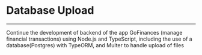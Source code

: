 # Database Upload

---

Continue the development of backend of the app GoFinances (manage financial transactions) using Node.js and TypeScript, including the use of a database(Postgres) with TypeORM, and Multer to handle upload of files
